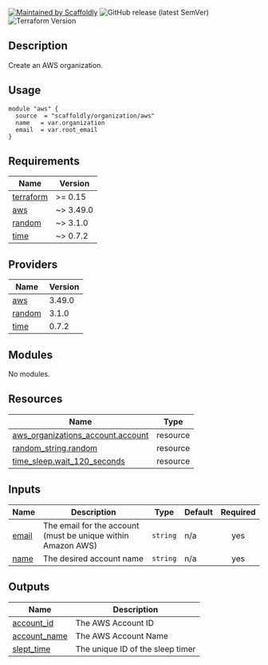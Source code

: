 [![Maintained by Scaffoldly](https://img.shields.io/badge/maintained%20by-scaffoldly-blueviolet)](https://github.com/scaffoldly)
![GitHub release (latest SemVer)](https://img.shields.io/github/v/release/scaffoldly/terraform-aws-organization)
![Terraform Version](https://img.shields.io/badge/tf-%3E%3D0.15.0-blue.svg)

## Description

Create an AWS organization.

## Usage

```hcl
module "aws" {
  source  = "scaffoldly/organization/aws"
  name   = var.organization
  email  = var.root_email
}
```

<!-- BEGIN_TF_DOCS -->

## Requirements

| Name                                                                     | Version   |
| ------------------------------------------------------------------------ | --------- |
| <a name="requirement_terraform"></a> [terraform](#requirement_terraform) | >= 0.15   |
| <a name="requirement_aws"></a> [aws](#requirement_aws)                   | ~> 3.49.0 |
| <a name="requirement_random"></a> [random](#requirement_random)          | ~> 3.1.0  |
| <a name="requirement_time"></a> [time](#requirement_time)                | ~> 0.7.2  |

## Providers



| Name                                                      | Version |
| --------------------------------------------------------- | ------- |
| <a name="provider_aws"></a> [aws](#provider_aws)          | 3.49.0  |
| <a name="provider_random"></a> [random](#provider_random) | 3.1.0   |
| <a name="provider_time"></a> [time](#provider_time)       | 0.7.2   |

## Modules

No modules.

## Resources

| Name                                                                                                                                   | Type     |
| -------------------------------------------------------------------------------------------------------------------------------------- | -------- |
| [aws_organizations_account.account](https://registry.terraform.io/providers/hashicorp/aws/latest/docs/resources/organizations_account) | resource |
| [random_string.random](https://registry.terraform.io/providers/hashicorp/random/latest/docs/resources/string)                          | resource |
| [time_sleep.wait_120_seconds](https://registry.terraform.io/providers/hashicorp/time/latest/docs/resources/sleep)                      | resource |

## Inputs

| Name                                             | Description                                                  | Type     | Default | Required |
| ------------------------------------------------ | ------------------------------------------------------------ | -------- | ------- | :------: |
| <a name="input_email"></a> [email](#input_email) | The email for the account (must be unique within Amazon AWS) | `string` | n/a     |   yes    |
| <a name="input_name"></a> [name](#input_name)    | The desired account name                                     | `string` | n/a     |   yes    |

## Outputs

| Name                                                                    | Description                      |
| ----------------------------------------------------------------------- | -------------------------------- |
| <a name="output_account_id"></a> [account_id](#output_account_id)       | The AWS Account ID               |
| <a name="output_account_name"></a> [account_name](#output_account_name) | The AWS Account Name             |
| <a name="output_slept_time"></a> [slept_time](#output_slept_time)       | The unique ID of the sleep timer |

<!-- END_TF_DOCS -->
